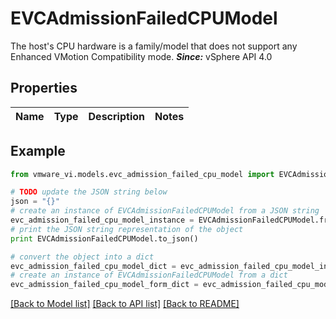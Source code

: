 # EVCAdmissionFailedCPUModel

The host's CPU hardware is a family/model that does not support any Enhanced VMotion Compatibility mode.  ***Since:*** vSphere API 4.0 

## Properties
Name | Type | Description | Notes
------------ | ------------- | ------------- | -------------

## Example

```python
from vmware_vi.models.evc_admission_failed_cpu_model import EVCAdmissionFailedCPUModel

# TODO update the JSON string below
json = "{}"
# create an instance of EVCAdmissionFailedCPUModel from a JSON string
evc_admission_failed_cpu_model_instance = EVCAdmissionFailedCPUModel.from_json(json)
# print the JSON string representation of the object
print EVCAdmissionFailedCPUModel.to_json()

# convert the object into a dict
evc_admission_failed_cpu_model_dict = evc_admission_failed_cpu_model_instance.to_dict()
# create an instance of EVCAdmissionFailedCPUModel from a dict
evc_admission_failed_cpu_model_form_dict = evc_admission_failed_cpu_model.from_dict(evc_admission_failed_cpu_model_dict)
```
[[Back to Model list]](../README.md#documentation-for-models) [[Back to API list]](../README.md#documentation-for-api-endpoints) [[Back to README]](../README.md)


